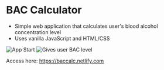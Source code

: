 # BAC Calculator
* Simple web application that calculates user's blood alcohol concentration level
* Uses vanilla JavaScript and HTML/CSS

![App Start](https://i.ibb.co/4JfJ3fJ/bac-calc-intro.jpg)
![Gives user BAC level](https://i.ibb.co/CKkK6b2/bac-calc-bac.jpg)

Access here: https://baccalc.netlify.com
